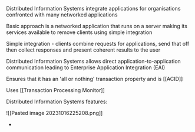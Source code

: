 
Distributed Information Systems integrate applications for organisations confronted with many networked applications

Basic approach is a networked application that runs on a server making its services available to remove clients using simple integration

Simple integration - clients combine requests for applications, send that off then collect responses and present coherent results to the user

Distributed Information Systems allows direct application-to-application communication leading to Enterprise Application Integration (EAI)

Ensures that it has an 'all or nothing' transaction property and is [[ACID]] 

Uses [[Transaction Processing Monitor]] 

Distributed Information Systems features:

![[Pasted image 20231016225208.png]]

- 